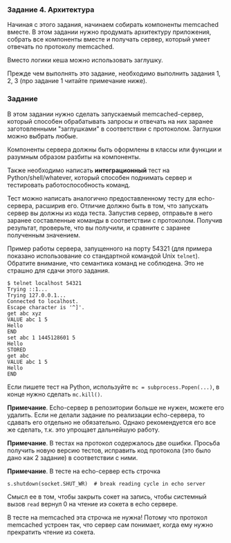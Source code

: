 ### Задание 4. Архитектура

Начиная с этого задания, начинаем собирать компоненты memcached вместе.
В этом задании нужно продумать архитектуру приложения, собрать все компоненты вместе и получать
сервер, который умеет отвечать по протоколу memcached.

Вместо логики кеша можно использовать заглушку.

Прежде чем выполнять это задание, необходимо выполнить задания 1, 2, 3 (про задание 1 читайте примечание ниже).

### Задание

В этом задании нужно сделать запускаемый memcached-сервер, который способен обрабатывать запросы и
отвечать на них заранее заготовленными "заглушками" в соответствии с протоколом.
Заглушки можно выбрать любые.

Компоненты сервера должны быть оформлены в классы или функции и разумным образом разбиты на компоненты.

Также необходимо написать **интеграционный** тест на Python/shell/whatever, который способен
поднимать сервер и тестировать работоспособность команд.

Тест можно написать аналогично предоставленному тесту для echo-сервера, расширив его. Отличие должно быть в том,
    что запускать сервер вы должны из кода теста.
Запустив сервер, отправьте в него заранее составленные команды в соответствии с протоколом.
Получив результат, проверьте, что вы получили, и сравните с заранее полученным значением.


Пример работы сервера, запущенного на порту 54321 (для примера показано использование со стандартной
        командой Unix `telnet`). Обратите внимание, что семантика команд не соблюдена. Это не
страшно для сдачи этого задания.

```
$ telnet localhost 54321
Trying ::1...
Trying 127.0.0.1...
Connected to localhost.
Escape character is '^]'.
get abc xyz
VALUE abc 1 5
Hello
END
set abc 1 1445128601 5
Hello
STORED
get abc
VALUE abc 1 5
Hello
END
```

Если пишете тест на Python, используйте `mc = subprocess.Popen(...)`, в конце нужно сделать
`mc.kill()`.


**Примечание**. Echo-сервер в репозитории больше не нужен, можете его удалить.
Если не делали задание по реализации echo-сервера, то сдавать его отдельно не обязательно. Однако
рекомендуется его все же сделать, т.к. это упрощает дальнейшую работу.

**Примечание**. В тестах на протокол содержалось две ошибки.
Просьба получить новую версию тестов, исправить код протокола (это было дано как 2 задание) в
соответствии с ними.

**Примечание**. В тесте на echo-сервер есть строчка

```
s.shutdown(socket.SHUT_WR)  # break reading cycle in echo server
```

Смысл ее в том, чтобы закрыть сокет на запись, чтобы системный вызов `read` вернул 0 на чтение иэ сокета в echo сервере.

В тесте на memcached эта строчка не нужна! Потому что протокол memcached устроен так, что сервер сам понимает, когда ему нужно прекратить чтение из сокета.
